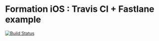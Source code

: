 # Formation iOS : Travis CI + Fastlane example

[![Build Status](https://travis-ci.com/Formation-iOS/TravisTest.svg?branch=master)](https://travis-ci.com/Formation-iOS/TravisTest)
